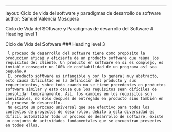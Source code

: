 ---
layout: Ciclo de vida del software y paradigmas de desarrollo de software
author: Samuel Valencia Mosquera

Ciclo de Vida del SOftware y Paradigmas de  desarrollo del Software  # Heading level 1

Ciclo de Vida del Software  ### Heading level 3

     l proceso de desarrollo del software tiene como propósito la producción eficaz y eficiente de un producto software que reúna los requisitos del cliente. Un producto en software en si es complejo, es inviable conseguir un 100% de confiabilidad de un programa así sea pequeño.#
     El producto software es intangible y por lo general muy abstracto, esto causa dificultad en la definición del producto y sus requerimientos, sobre todo cuando no se tiene precedentes en productos software similar y esto causa que los requisitos sean difíciles de consolidar tempranamente. Así, los cambios en los requisitos son inevitables, no solo después de entregado en producto sino también en el proceso de desarrollo.
     No existe un proceso universal que sea efectivo para todos los contextos de proyectos de desarrollo, debito a esta diversidad es difícil automatizar todo un proceso de desarrollo de software, existe un conjunto de actividades fundamentales que se encuentran presentes en todos ellos.
     


[jekyll-docs]: http://jekyllrb.com/docs/home
[jekyll-gh]:   https://github.com/jekyll/jekyll
[jekyll-talk]: https://talk.jekyllrb.com/

